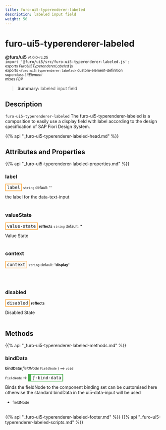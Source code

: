 ```yaml
---
title: furo-ui5-typerenderer-labeled
description: labeled input field
weight: 50
---
```


# furo-ui5-typerenderer-labeled
**@furo/ui5** <small>v1.0.0-rc.25</small>
<br>`import '@furo/ui5/src/furo-ui5-typerenderer-labeled.js';`<small>
<br>exports *FuroUi5TyperendererLabeled* js
<br>exports `<furo-ui5-typerenderer-labeled>` custom-element-definition
<br>superclass *LitElement*
<br> mixes *FBP*</small>

> **Summary:** labeled input field

## Description

`furo-ui5-typerenderer-labeled`
The furo-ui5-typerenderer-labeled is a composition to easily use a display field with label according
to the design specification of SAP Fiori Design System.

{{% api "_furo-ui5-typerenderer-labeled-head.md" %}}

## Attributes and Properties
{{% api "_furo-ui5-typerenderer-labeled-properties.md" %}}





### **label**

<span  style="border-width:2px; border-style: solid;border-color:  rgb(255, 182, 91);font-family:monospace; padding:2px 4px;">label</span>
<small>`string` default: **&#39;&#39;**</small>

the label for the data-text-input
<br><br>

### **valueState**

<span  style="border-width:2px; border-style: solid;border-color:  rgb(255, 182, 91);font-family:monospace; padding:2px 4px;">value-state</span> <small>**reflects**</small>
<small>`string` default: **&#39;&#39;**</small>

Value State
<br><br>

### **context**

<span  style="border-width:2px; border-style: solid;border-color:  rgb(255, 182, 91);font-family:monospace; padding:2px 4px;">context</span>
<small>`string` default: **&#39;display&#39;**</small>


<br><br>

### **disabled**

<span  style="border-width:2px; border-style: solid;border-color:  rgb(255, 182, 91);font-family:monospace; padding:2px 4px;">disabled</span> <small>**reflects**</small>
</small>

Disabled State
<br><br>

## Methods
{{% api "_furo-ui5-typerenderer-labeled-methods.md" %}}



### **bindData**
<small>**bindData**(*fieldNode* `FieldNode` ) ⟹ `void`</small>

<small>`FieldNode` </small> →
<span  style="border-width:2px 2px 2px 10px; border-style: solid;border-color:  rgb(76, 175, 80);font-family:monospace; padding:2px 4px;">ƒ-bind-data</span>

Binds the fieldNode to the component
binding set can be customised here otherwise the standard bindData in the ui5-data-input will be used

- <small>fieldNode </small>
<br><br>








{{% api "_furo-ui5-typerenderer-labeled-footer.md" %}}
{{% api "_furo-ui5-typerenderer-labeled-scripts.md" %}}

